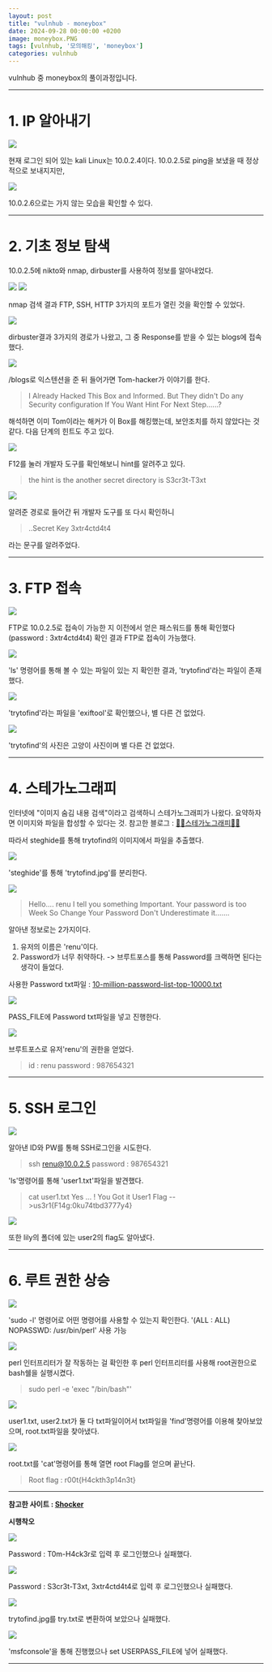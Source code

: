 ```yaml
---
layout: post
title: "vulnhub - moneybox"
date: 2024-09-28 00:00:00 +0200
image: moneybox.PNG
tags: [vulnhub, '모의해킹', 'moneybox']
categories: vulnhub
---
```

vulnhub 중 moneybox의 풀이과정입니다.

***

# 1. IP 알아내기

![]({{site.baseurl}}/images/moneybox/1_1.png)

현재 로그인 되어 있는 kali Linux는 10.0.2.4이다.
10.0.2.5로 ping을 보냈을 때 정상적으로 보내지지만,

![]({{site.baseurl}}/images/moneybox/1_2.png)

10.0.2.6으로는 가지 않는 모습을 확인할 수 있다.

***

# 2. 기초 정보 탐색

10.0.2.5에 nikto와 nmap, dirbuster를 사용하여 정보를 알아내었다.

![]({{site.baseurl}}/images/moneybox/2_0.png)
![]({{site.baseurl}}/images/moneybox/2_1.png)

nmap 검색 결과 FTP, SSH, HTTP 3가지의 포트가 열린 것을 확인할 수 있었다.

![]({{site.baseurl}}/images/moneybox/2_2.png)

dirbuster결과 3가지의 경로가 나왔고, 그 중 Response를 받을 수 있는 blogs에 접속했다.

![]({{site.baseurl}}/images/moneybox/2_3.png)

/blogs로 익스텐션을 준 뒤 들어가면 Tom-hacker가 이야기를 한다.

> I Already Hacked This Box and Informed. 
But They didn't Do any Security configuration
If You Want Hint For Next Step......?

해석하면 이미 Tom이라는 해커가 이 Box를 해킹했는데,
보안조치를 하지 않았다는 것 같다.
다음 단계의 힌트도 주고 있다.

![]({{site.baseurl}}/images/moneybox/2_4_2.png)

F12를 눌러 개발자 도구를 확인해보니 hint를 알려주고 있다.
> the hint is the another secret directory is S3cr3t-T3xt

![]({{site.baseurl}}/images/moneybox/2_5.png)

알려준 경로로 들어간 뒤 개발자 도구를 또 다시 확인하니
> ..Secret Key 3xtr4ctd4t4

라는 문구를 알려주었다.

***

# 3. FTP 접속

![]({{site.baseurl}}/images/moneybox/3_1.png)

FTP로 10.0.2.5로 접속이 가능한 지 이전에서 얻은 패스워드를 통해 확인했다(password : 3xtr4ctd4t4)
확인 결과 FTP로 접속이 가능했다.

![]({{site.baseurl}}/images/moneybox/3_2.png)

'ls' 명령어를 통해 볼 수 있는 파일이 있는 지 확인한 결과, 'trytofind'라는 파일이 존재했다.

![]({{site.baseurl}}/images/moneybox/3_2_1.png)

'trytofind'라는 파일을 'exiftool'로 확인했으나, 별 다른 건 없었다.

![]({{site.baseurl}}/images/moneybox/3_3.png)

'trytofind'의 사진은 고양이 사진이며 별 다른 건 없었다.

***

# 4. 스테가노그래피

인터넷에 "이미지 숨김 내용 검색"이라고 검색하니 스테가노그래피가 나왔다.
요약하자면 이미지와 파일을 합성할 수 있다는 것.
참고한 블로그 : [🕵🏼스테가노그래피🕵🏼][steganography]

따라서 steghide를 통해 trytofind의 이미지에서 파일을 추출했다.

![]({{site.baseurl}}/images/moneybox/4_1.png)

'steghide'를 통해 'trytofind.jpg'를 분리한다.

![]({{site.baseurl}}/images/moneybox/4_2.png)

>Hello.... renu
I tell you something Important. Your password is too Week So Change Your Password
Don't Underestimate it.......

알아낸 정보로는 2가지이다.
1. 유저의 이름은 'renu'이다.
2. Password가 너무 취약하다.
-> 브루트포스를 통해 Password를 크랙하면 된다는 생각이 들었다.

사용한 Password txt파일 : [10-million-password-list-top-10000.txt][passwordcrack]


![]({{site.baseurl}}/images/moneybox/4_4.png)

PASS_FILE에 Password txt파일을 넣고 진행한다.

![]({{site.baseurl}}/images/moneybox/4_5.png)

브루트포스로 유저'renu'의 권한을 얻었다.
>id : renu
password : 987654321

***

# 5. SSH 로그인


![]({{site.baseurl}}/images/moneybox/5_1.png)

알아낸 ID와 PW를 통해 SSH로그인을 시도한다.
>ssh renu@10.0.2.5
password : 987654321

'ls'명령어를 통해 'user1.txt'파일을 발견했다.
>cat user1.txt
Yes ... !
You Got it User1 Flag
-->us3r1{F14g:0ku74tbd3777y4}

![]({{site.baseurl}}/images/moneybox/5_2.png)

또한 lily의 폴더에 있는 user2의 flag도 알아냈다.


***

# 6. 루트 권한 상승

![]({{site.baseurl}}/images/moneybox/5_3.png)

'sudo -l' 명령어로 어떤 명령어를 사용할 수 있는지 확인한다.
'(ALL : ALL) NOPASSWD: /usr/bin/perl' 사용 가능

![]({{site.baseurl}}/images/moneybox/5_5.png)

perl 인터프리터가 잘 작동하는 걸 확인한 후
perl 인터프리터를 사용해 root권한으로 bash쉘을 실행시켰다.
>sudo perl -e 'exec "/bin/bash"'

![]({{site.baseurl}}/images/moneybox/5_6.png)

user1.txt, user2.txt가 둘 다 txt파일이어서
txt파일을 'find'명령어를 이용해 찾아보았으며,
root.txt파일을 찾아냈다.

![]({{site.baseurl}}/images/moneybox/5_7.png)

root.txt를 'cat'명령어를 통해 열면 root Flag를 얻으며 끝난다.
>Root flag : r00t{H4ckth3p14n3t}

***

**참고한 사이트 : [Shocker][perl]**

**시행착오**

![]({{site.baseurl}}/images/moneybox/2_4_1.png)

Password : T0m-H4ck3r로 입력 후 로그인했으나 실패했다.

![]({{site.baseurl}}/images/moneybox/2_5_1.png)

Password : S3cr3t-T3xt, 3xtr4ctd4t4로 입력 후 로그인했으나 실패했다.

![]({{site.baseurl}}/images/moneybox/3_4_1.png)

trytofind.jpg를 try.txt로 변환하여 보았으나 실패했다.

![]({{site.baseurl}}/images/moneybox/4_3.png)

'msfconsole'을 통해 진행했으나 set USERPASS_FILE에 넣어 실패했다.

***


[steganography]:https://1000sj.tistory.com/234
[passwordcrack]:https://github.com/danielmiessler/SecLists/blob/master/Passwords/Common-Credentials/10-million-password-list-top-10000.txt
[perl]:https://kw470.tistory.com/201
<!-- Jekyll also offers powerful support for code snippets:

{% highlight ruby %}
def print_hi(name)
  puts "Hi, #{name}"
end
print_hi('Tom')
#=> prints 'Hi, Tom' to STDOUT.
{% endhighlight %}

Check out the [Jekyll docs][jekyll-docs] for more info on how to get the most out of Jekyll. File all bugs/feature requests at [Jekyll’s GitHub repo][jekyll-gh]. If you have questions, you can ask them on [Jekyll Talk][jekyll-talk].

[jekyll-docs]: https://hudi.blog/mysql-no-order-by-no-sorting-guarantee/
[jekyll-gh]:   https://github.com/jekyll/jekyll
[jekyll-talk]: https://talk.jekyllrb.com/ -->
